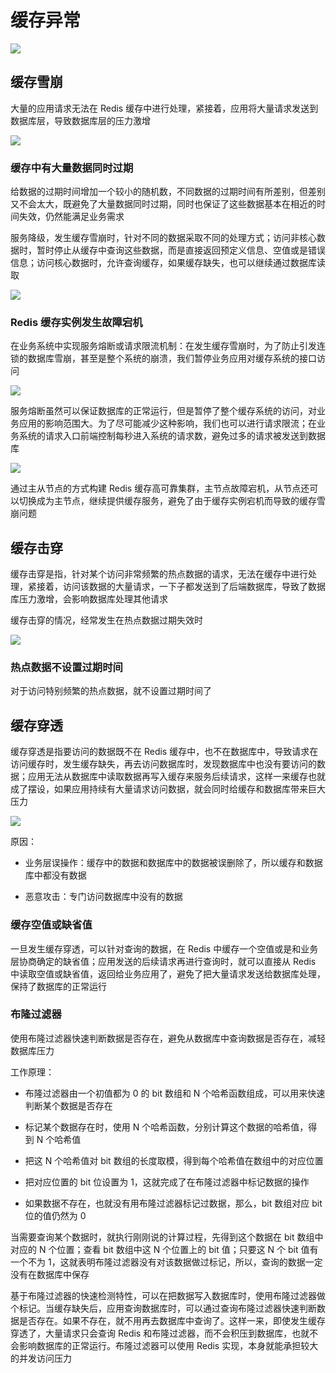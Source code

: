 # 缓存异常

![](../../Picture/Database/Redis/exception/01.png)

## 缓存雪崩

大量的应用请求无法在 Redis 缓存中进行处理，紧接着，应用将大量请求发送到数据库层，导致数据库层的压力激增

![](../../Picture/Database/Redis/exception/02.png)

### 缓存中有大量数据同时过期

给数据的过期时间增加一个较小的随机数，不同数据的过期时间有所差别，但差别又不会太大，既避免了大量数据同时过期，同时也保证了这些数据基本在相近的时间失效，仍然能满足业务需求

服务降级，发生缓存雪崩时，针对不同的数据采取不同的处理方式；访问非核心数据时，暂时停止从缓存中查询这些数据，而是直接返回预定义信息、空值或是错误信息；访问核心数据时，允许查询缓存，如果缓存缺失，也可以继续通过数据库读取

![](../../Picture/Database/Redis/exception/03.png)

### Redis 缓存实例发生故障宕机

在业务系统中实现服务熔断或请求限流机制：在发生缓存雪崩时，为了防止引发连锁的数据库雪崩，甚至是整个系统的崩溃，我们暂停业务应用对缓存系统的接口访问

![](../../Picture/Database/Redis/exception/04.png)

服务熔断虽然可以保证数据库的正常运行，但是暂停了整个缓存系统的访问，对业务应用的影响范围大。为了尽可能减少这种影响，我们也可以进行请求限流；在业务系统的请求入口前端控制每秒进入系统的请求数，避免过多的请求被发送到数据库

![](../../Picture/Database/Redis/exception/05.png)

通过主从节点的方式构建 Redis 缓存高可靠集群，主节点故障宕机，从节点还可以切换成为主节点，继续提供缓存服务，避免了由于缓存实例宕机而导致的缓存雪崩问题

## 缓存击穿

缓存击穿是指，针对某个访问非常频繁的热点数据的请求，无法在缓存中进行处理，紧接着，访问该数据的大量请求，一下子都发送到了后端数据库，导致了数据库压力激增，会影响数据库处理其他请求

缓存击穿的情况，经常发生在热点数据过期失效时

![](../../Picture/Database/Redis/exception/06.png)

### 热点数据不设置过期时间

对于访问特别频繁的热点数据，就不设置过期时间了

## 缓存穿透

缓存穿透是指要访问的数据既不在 Redis 缓存中，也不在数据库中，导致请求在访问缓存时，发生缓存缺失，再去访问数据库时，发现数据库中也没有要访问的数据；应用无法从数据库中读取数据再写入缓存来服务后续请求，这样一来缓存也就成了摆设，如果应用持续有大量请求访问数据，就会同时给缓存和数据库带来巨大压力

![](../../Picture/Database/Redis/exception/07.png)

原因：

- 业务层误操作：缓存中的数据和数据库中的数据被误删除了，所以缓存和数据库中都没有数据

- 恶意攻击：专门访问数据库中没有的数据

### 缓存空值或缺省值

一旦发生缓存穿透，可以针对查询的数据，在 Redis 中缓存一个空值或是和业务层协商确定的缺省值；应用发送的后续请求再进行查询时，就可以直接从 Redis 中读取空值或缺省值，返回给业务应用了，避免了把大量请求发送给数据库处理，保持了数据库的正常运行

### 布隆过滤器

使用布隆过滤器快速判断数据是否存在，避免从数据库中查询数据是否存在，减轻数据库压力

工作原理：

- 布隆过滤器由一个初值都为 0 的 bit 数组和 N 个哈希函数组成，可以用来快速判断某个数据是否存在

- 标记某个数据存在时，使用 N 个哈希函数，分别计算这个数据的哈希值，得到 N 个哈希值

- 把这 N 个哈希值对 bit 数组的长度取模，得到每个哈希值在数组中的对应位置

- 把对应位置的 bit 位设置为 1，这就完成了在布隆过滤器中标记数据的操作

- 如果数据不存在，也就没有用布隆过滤器标记过数据，那么，bit 数组对应 bit 位的值仍然为 0

当需要查询某个数据时，就执行刚刚说的计算过程，先得到这个数据在 bit 数组中对应的 N 个位置；查看 bit 数组中这 N 个位置上的 bit 值；只要这 N 个 bit 值有一个不为 1，这就表明布隆过滤器没有对该数据做过标记，所以，查询的数据一定没有在数据库中保存

基于布隆过滤器的快速检测特性，可以在把数据写入数据库时，使用布隆过滤器做个标记。当缓存缺失后，应用查询数据库时，可以通过查询布隆过滤器快速判断数据是否存在。如果不存在，就不用再去数据库中查询了。这样一来，即使发生缓存穿透了，大量请求只会查询 Redis 和布隆过滤器，而不会积压到数据库，也就不会影响数据库的正常运行。布隆过滤器可以使用 Redis 实现，本身就能承担较大的并发访问压力